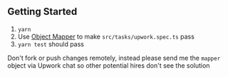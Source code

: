 ## Getting Started

1. `yarn`
2. Use [Object Mapper](https://www.npmjs.com/package/object-mapper) to make `src/tasks/upwork.spec.ts` pass
3. `yarn test` should pass

Don't fork or push changes remotely, instead please send me the `mapper` object via Upwork chat so other potential hires don't see the solution

